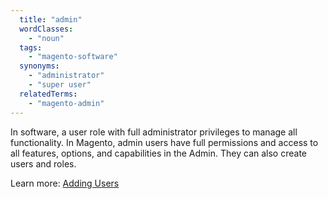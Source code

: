 ```yaml
---
  title: "admin"
  wordClasses:
    - "noun"
  tags:
    - "magento-software"
  synonyms:
    - "administrator"
    - "super user"
  relatedTerms:
    - "magento-admin"
---
```

In software, a user role with full administrator privileges to manage all functionality. In Magento, admin users have full permissions and access to all features, options, and capabilities in the Admin. They can also create users and roles.

Learn more: [Adding Users](https://docs.magento.com/m2/ce/user_guide/system/permissions-users-all.html)
